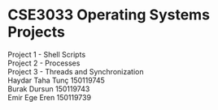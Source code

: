 # CSE3033 Operating Systems Projects
Project 1 - Shell Scripts<br />
Project 2 - Processes<br />
Project 3 - Threads and Synchronization<br />
Haydar Taha Tunç 150119745<br />
Burak Dursun 150119743<br />
Emir Ege Eren 150119739
